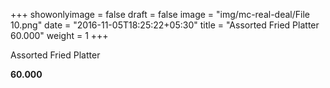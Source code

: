 +++
showonlyimage = false
draft = false
image = "img/mc-real-deal/File 10.png"
date = "2016-11-05T18:25:22+05:30"
title = "Assorted Fried Platter 60.000"
weight = 1
+++

Assorted Fried Platter

**60.000**
